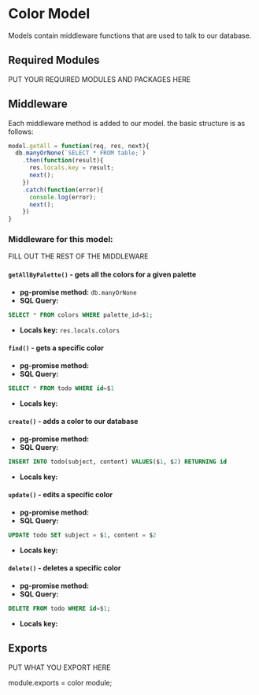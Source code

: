 # Color Model
Models contain middleware functions that are used to talk to our database. 

## Required Modules 
PUT YOUR REQUIRED MODULES AND PACKAGES HERE

## Middleware
Each middleware method is added to our model. the basic structure is as follows:

```js
model.getAll = function(req, res, next){
  db.manyOrNone(`SELECT * FROM table;`)
    .then(function(result){
      res.locals.key = result;
      next();
    })
    .catch(function(error){
      console.log(error);
      next();
    })
}
```

### Middleware for this model:

FILL OUT THE REST OF THE MIDDLEWARE

#### `getAllByPalette()` - gets all the colors for a given palette 
- **pg-promise method:** `db.manyOrNone`
- **SQL Query:**
```sql 
SELECT * FROM colors WHERE palette_id=$1;
```
- **Locals key:** `res.locals.colors`
#### `find()` - gets a specific color
- **pg-promise method:** 
- **SQL Query:**
```sql 
SELECT * FROM todo WHERE id=$1
```
- **Locals key:**  
#### `create()` - adds a color to our database
- **pg-promise method:** 
- **SQL Query:**
```sql 
INSERT INTO todo(subject, content) VALUES($1, $2) RETURNING id
```
- **Locals key:**  
#### `update()` - edits a specific color
- **pg-promise method:** 
- **SQL Query:**
```sql 
UPDATE todo SET subject = $1, content = $2
```
- **Locals key:** 
#### `delete()` - deletes a specific color
- **pg-promise method:** 
- **SQL Query:**
```sql 
DELETE FROM todo WHERE id=$1;
```
- **Locals key:**  

## Exports
PUT WHAT YOU EXPORT HERE

module.exports = color module;
